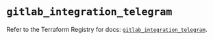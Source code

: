 # `gitlab_integration_telegram`

Refer to the Terraform Registry for docs: [`gitlab_integration_telegram`](https://registry.terraform.io/providers/gitlabhq/gitlab/17.3.1/docs/resources/integration_telegram).
